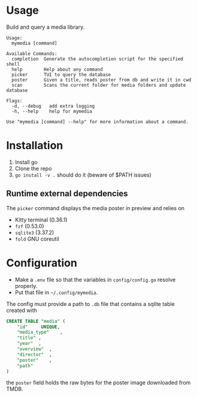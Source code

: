 # Usage
Build and query a media library.

```
Usage:
  mymedia [command]

Available Commands:
  completion  Generate the autocompletion script for the specified shell
  help        Help about any command
  picker      TUI to query the database
  poster      Given a title, reads poster from db and write it in cwd
  scan        Scans the current folder for media folders and update database

Flags:
  -d, --debug   add extra logging
  -h, --help    help for mymedia

Use "mymedia [command] --help" for more information about a command.
```

# Installation
1. Install go
2. Clone the repo
3. `go install -v .` should do it (beware of $PATH issues)

## Runtime external dependencies
The `picker` command displays the media poster in preview and relies on 

- Kitty terminal (0.36.1)
- `fzf` (0.53.0)
- `sqlite3` (3.37.2)
- `fold` GNU coreutil

# Configuration
- Make a `.env` file so that the variables in `config/config.go` resolve properly.
- Put that file in `~/.config/mymedia`.

The config must provide a path to `.db` file that contains a sqlite table created with
```sql
CREATE TABLE "media" (
	"id"	 UNIQUE,
	"media_type"	,
	"title"	,
	"year"	,
	"overview"	,
	"director"	,
	"poster"	,
	"path"	
)
```
the `poster` field holds the raw bytes for the poster image downloaded from TMDB.
